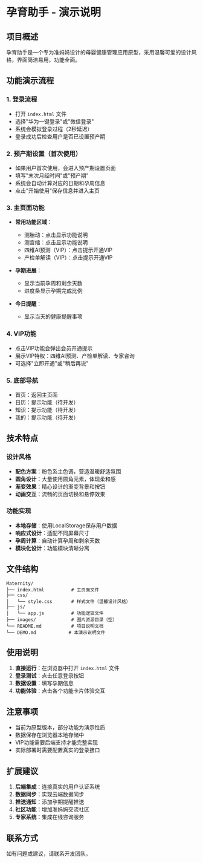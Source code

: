 # 孕育助手 - 演示说明

## 项目概述

孕育助手是一个专为准妈妈设计的母婴健康管理应用原型，采用温馨可爱的设计风格，界面简洁易用，功能全面。

## 功能演示流程

### 1. 登录流程
- 打开 `index.html` 文件
- 选择"华为一键登录"或"微信登录"
- 系统会模拟登录过程（2秒延迟）
- 登录成功后检查用户是否已设置预产期

### 2. 预产期设置（首次使用）
- 如果用户首次使用，会进入预产期设置页面
- 填写"末次月经时间"或"预产期"
- 系统会自动计算对应的日期和孕周信息
- 点击"开始使用"保存信息并进入主页

### 3. 主页面功能
- **常用功能区域**：
  - 测胎动：点击显示功能说明
  - 测宫缩：点击显示功能说明
  - 四维AI预测（VIP）：点击提示开通VIP
  - 产检单解读（VIP）：点击提示开通VIP

- **孕期进展**：
  - 显示当前孕周和剩余天数
  - 进度条显示孕期完成比例

- **今日提醒**：
  - 显示当天的健康提醒事项

### 4. VIP功能
- 点击VIP功能会弹出会员开通提示
- 展示VIP特权：四维AI预测、产检单解读、专家咨询
- 可选择"立即开通"或"稍后再说"

### 5. 底部导航
- 首页：返回主页面
- 日历：提示功能（待开发）
- 知识：提示功能（待开发）
- 我的：提示功能（待开发）

## 技术特点

### 设计风格
- **配色方案**：粉色系主色调，营造温暖舒适氛围
- **圆角设计**：大量使用圆角元素，体现柔和感
- **渐变效果**：精心设计的渐变背景和按钮
- **动画交互**：流畅的页面切换和悬停效果

### 功能实现
- **本地存储**：使用LocalStorage保存用户数据
- **响应式设计**：适配不同屏幕尺寸
- **孕周计算**：自动计算孕周和剩余天数
- **模块化设计**：功能模块清晰分离

## 文件结构

```
Maternity/
├── index.html          # 主页面文件
├── css/
│   └── style.css       # 样式文件（温馨设计风格）
├── js/
│   └── app.js          # 功能逻辑文件
├── images/             # 图片资源目录（空）
└── README.md           # 项目说明文档
└── DEMO.md            # 本演示说明文件
```

## 使用说明

1. **直接运行**：在浏览器中打开 `index.html` 文件
2. **登录测试**：点击任意登录按钮
3. **数据设置**：填写孕期信息
4. **功能体验**：点击各个功能卡片体验交互

## 注意事项

- 当前为原型版本，部分功能为演示性质
- 数据保存在浏览器本地存储中
- VIP功能需要后端支持才能完整实现
- 实际部署时需要配置真实的登录接口

## 扩展建议

1. **后端集成**：连接真实的用户认证系统
2. **数据同步**：实现云端数据同步
3. **推送通知**：添加孕期提醒推送
4. **社区功能**：增加准妈妈交流社区
5. **专家系统**：集成在线咨询服务

## 联系方式

如有问题或建议，请联系开发团队。